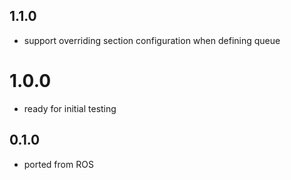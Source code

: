 ## 1.1.0
* support overriding section configuration when defining queue

# 1.0.0
* ready for initial testing

## 0.1.0
* ported from ROS